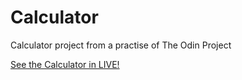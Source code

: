 # Calculator
Calculator project from a practise of The Odin Project

[See the Calculator in LIVE!](https://alexperez-cst.github.io/Calculator/)
